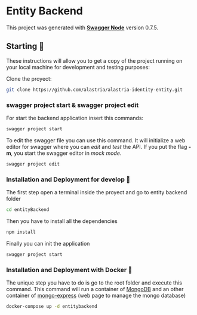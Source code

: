# Entity Backend

This project was generated with **[Swagger Node](https://github.com/swagger-api/swagger-node)** version 0.7.5.

## Starting 🚀

These instructions will allow you to get a copy of the project running on your local machine for development and testing purposes:

Clone the proyect:

```sh
git clone https://github.com/alastria/alastria-identity-entity.git
```

### swagger project start & swagger project edit

For start the backend application insert this commands:

```sh
swagger project start
```

To edit the swagger file you can use this command. It will initialize a web editor for swagger where you can *edit* and *test* the API. If you put the flag **-m**, you start the swagger editor in *mock mode*.

```sh
swagger project edit
```

### Installation and Deployment for develop 🔧

The first step open a terminal inside the proyect and go to entity backend folder

```sh
cd entityBackend
```

Then you have to install all the dependencies

```sh
npm install
```

Finally you can init the application

```sh
swagger project start
```

### Installation and Deployment with Docker 🔧

The unique step you have to do is go to the root folder and execute this command. This command will run a container of [MongoDB](https://docs.mongodb.com/manual/tutorial/) and an other container of [mongo-express](https://github.com/mongo-express/mongo-express#readme) (web page to manage the mongo database)

```sh
docker-compose up -d entitybackend
```
